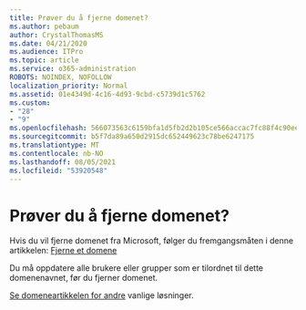 ```yaml
---
title: Prøver du å fjerne domenet?
ms.author: pebaum
author: CrystalThomasMS
ms.date: 04/21/2020
ms.audience: ITPro
ms.topic: article
ms.service: o365-administration
ROBOTS: NOINDEX, NOFOLLOW
localization_priority: Normal
ms.assetid: 01e4349d-4c16-4d93-9cbd-c5739d1c5762
ms.custom:
- "28"
- "9"
ms.openlocfilehash: 566073563c6159bfa1d5fb2d2b105ce566accac7fc88f4c90ee1d8d41bbd061e
ms.sourcegitcommit: b5f7da89a650d2915dc652449623c78be6247175
ms.translationtype: MT
ms.contentlocale: nb-NO
ms.lasthandoff: 08/05/2021
ms.locfileid: "53920548"
---
```

# <a name="trying-to-remove-your-domain"></a>Prøver du å fjerne domenet?

Hvis du vil fjerne domenet fra Microsoft, følger du fremgangsmåten i denne artikkelen: [Fjerne et domene](https://docs.microsoft.com/microsoft-365/admin/get-help-with-domains/remove-a-domain)
  
Du må oppdatere alle brukere eller grupper som er tilordnet til dette domenenavnet, før du fjerner domenet.
  
[Se domeneartikkelen for andre](https://docs.microsoft.com/microsoft-365/admin/get-help-with-domains/create-dns-records-at-any-dns-hosting-provider) vanlige løsninger.
  